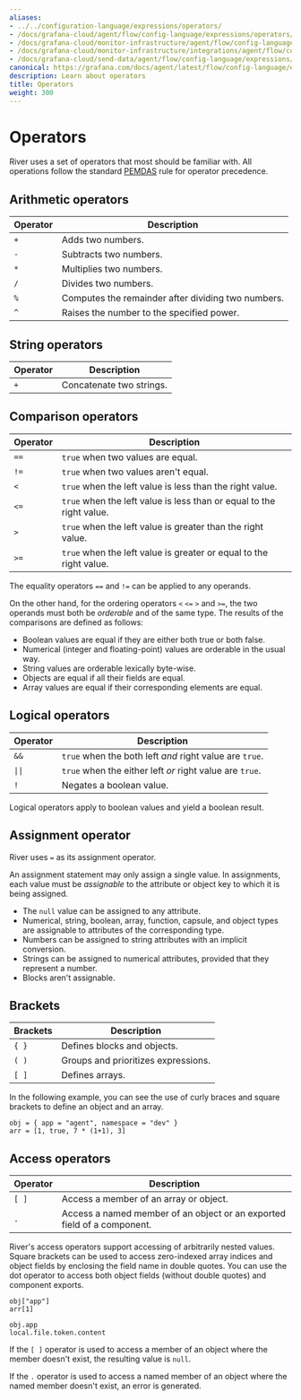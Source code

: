 ```yaml
---
aliases:
- ../../configuration-language/expressions/operators/
- /docs/grafana-cloud/agent/flow/config-language/expressions/operators/
- /docs/grafana-cloud/monitor-infrastructure/agent/flow/config-language/expressions/operators/
- /docs/grafana-cloud/monitor-infrastructure/integrations/agent/flow/config-language/expressions/operators/
- /docs/grafana-cloud/send-data/agent/flow/config-language/expressions/operators/
canonical: https://grafana.com/docs/agent/latest/flow/config-language/expressions/operators/
description: Learn about operators
title: Operators
weight: 300
---
```


# Operators
River uses a set of operators that most should be familiar with.
All operations follow the standard [PEMDAS][] rule for operator precedence.

## Arithmetic operators

Operator | Description
---------|---------------------------------------------------
`+`      | Adds two numbers.
`-`      | Subtracts two numbers.
`*`      | Multiplies two numbers.
`/`      | Divides two numbers.
`%`      | Computes the remainder after dividing two numbers.
`^`      | Raises the number to the specified power.

## String operators

Operator | Description
---------|-------------------------
`+`      | Concatenate two strings.

## Comparison operators

Operator | Description
---------|---------------------------------------------------------------------
`==`     | `true` when two values are equal.
`!=`     | `true` when two values aren't equal.
`<`      | `true` when the left value is less than the right value.
`<=`     | `true` when the left value is less than or equal to the right value.
`>`      | `true` when the left value is greater than the right value.
`>=`     | `true` when the left value is greater or equal to the right value.

The equality operators `==` and `!=` can be applied to any operands.

On the other hand, for the ordering operators `<` `<=` `>` and `>=`, the two operands must both be _orderable_ and of the same type.
The results of the comparisons are defined as follows:

* Boolean values are equal if they are either both true or both false.
* Numerical (integer and floating-point) values are orderable in the usual way.
* String values are orderable lexically byte-wise.
* Objects are equal if all their fields are equal.
* Array values are equal if their corresponding elements are equal.

## Logical operators

Operator | Description
---------|---------------------------------------------------------
`&&`     | `true` when the both left _and_ right value are `true`.
`\|\|`   | `true` when the either left _or_ right value are `true`.
`!`      | Negates a boolean value.

Logical operators apply to boolean values and yield a boolean result.

## Assignment operator
River uses `=` as its assignment operator.

An assignment statement may only assign a single value.
In assignments, each value must be _assignable_ to the attribute or object key to which it is being assigned.

* The `null` value can be assigned to any attribute.
* Numerical, string, boolean, array, function, capsule, and object types are assignable to attributes of the corresponding type.
* Numbers can be assigned to string attributes with an implicit conversion.
* Strings can be assigned to numerical attributes, provided that they represent a number.
* Blocks aren't assignable.

## Brackets

Brackets | Description
---------|------------------------------------
`{ }`    | Defines blocks and objects.
`( )`    | Groups and prioritizes expressions.
`[ ]`    | Defines arrays.

In the following example, you can see the use of curly braces and square brackets to define an object and an array.

```river
obj = { app = "agent", namespace = "dev" }
arr = [1, true, 7 * (1+1), 3]
```

## Access operators

Operator | Description
---------|------------------------------------------------------------------------
`[ ]`    | Access a member of an array or object.
`.`      | Access a named member of an object or an exported field of a component.

River's access operators support accessing of arbitrarily nested values.
Square brackets can be used to access zero-indexed array indices and object fields by enclosing the field name in double quotes.
You can use the dot operator to access both object fields (without double quotes) and component exports.

```river
obj["app"]
arr[1]

obj.app
local.file.token.content
```

If the `[ ]` operator is used to access a member of an object where the member doesn't exist, the resulting value is `null`.

If the `.` operator is used to access a named member of an object where the named member doesn't exist, an error is generated.

[PEMDAS]: https://en.wikipedia.org/wiki/Order_of_operations
